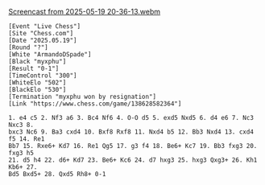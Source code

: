 [Screencast from 2025-05-19 20-36-13.webm](https://github.com/user-attachments/assets/5ce83772-663f-4047-a09e-a1094a39fb75)
```
[Event "Live Chess"]
[Site "Chess.com"]
[Date "2025.05.19"]
[Round "?"]
[White "ArmandoDSpade"]
[Black "myxphu"]
[Result "0-1"]
[TimeControl "300"]
[WhiteElo "502"]
[BlackElo "530"]
[Termination "myxphu won by resignation"]
[Link "https://www.chess.com/game/138628582364"]

1. e4 c5 2. Nf3 a6 3. Bc4 Nf6 4. O-O d5 5. exd5 Nxd5 6. d4 e6 7. Nc3 Nxc3 8.
bxc3 Nc6 9. Ba3 cxd4 10. Bxf8 Rxf8 11. Nxd4 b5 12. Bb3 Nxd4 13. cxd4 f5 14. Re1
Bb7 15. Rxe6+ Kd7 16. Re1 Qg5 17. g3 f4 18. Be6+ Kc7 19. Bb3 fxg3 20. fxg3 h5
21. d5 h4 22. d6+ Kd7 23. Be6+ Kc6 24. d7 hxg3 25. hxg3 Qxg3+ 26. Kh1 Kb6+ 27.
Bd5 Bxd5+ 28. Qxd5 Rh8+ 0-1
```
